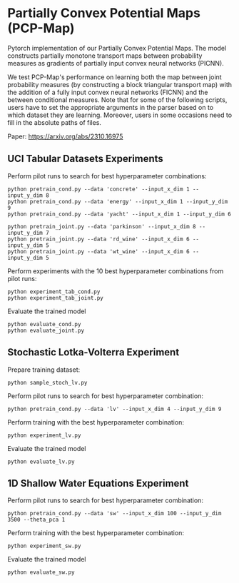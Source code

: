 # Partially Convex Potential Maps (PCP-Map)
Pytorch implementation of our Partially Convex Potential Maps. The model constructs partially 
monotone transport maps between probability measures as gradients of partially input convex 
neural networks (PICNN).

We test PCP-Map's performance on learning both the map between joint probability measures
(by constructing a block triangular transport map) with the addition of a fully input convex 
neural networks (FICNN) and the between conditional measures. Note that for some of the following 
scripts, users have to set the appropriate arguments in the parser based on to which dataset 
they are learning. Moreover, users in some occasions need to fill in the absolute paths of files.

Paper:
https://arxiv.org/abs/2310.16975

## UCI Tabular Datasets Experiments
Perform pilot runs to search for best hyperparameter combinations:

```
python pretrain_cond.py --data 'concrete' --input_x_dim 1 --input_y_dim 8
python pretrain_cond.py --data 'energy' --input_x_dim 1 --input_y_dim 9
python pretrain_cond.py --data 'yacht' --input_x_dim 1 --input_y_dim 6

python pretrain_joint.py --data 'parkinson' --input_x_dim 8 --input_y_dim 7
python pretrain_joint.py --data 'rd_wine' --input_x_dim 6 --input_y_dim 5
python pretrain_joint.py --data 'wt_wine' --input_x_dim 6 --input_y_dim 5
```

Perform experiments with the 10 best hyperparameter combinations from pilot runs:
```
python experiment_tab_cond.py
python experiment_tab_joint.py
```


Evaluate the trained model
```
python evaluate_cond.py
python evaluate_joint.py
```

## Stochastic Lotka-Volterra Experiment

Prepare training dataset:
```commandline
python sample_stoch_lv.py
```

Perform pilot runs to search for best hyperparameter combination:
```
python pretrain_cond.py --data 'lv' --input_x_dim 4 --input_y_dim 9
```

Perform training with the best hyperparameter combination:
```
python experiment_lv.py
```

Evaluate the trained model
```
python evaluate_lv.py
```

## 1D Shallow Water Equations Experiment
Perform pilot runs to search for best hyperparameter combination:
```
python pretrain_cond.py --data 'sw' --input_x_dim 100 --input_y_dim 3500 --theta_pca 1
```

Perform training with the best hyperparameter combination:
```
python experiment_sw.py
```

Evaluate the trained model
```
python evaluate_sw.py
```
